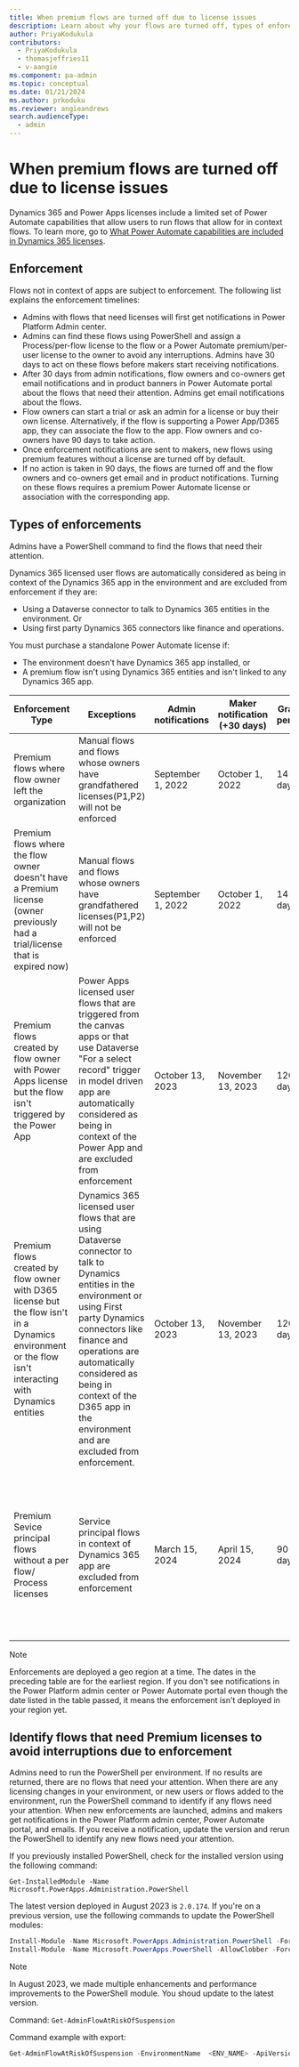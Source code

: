 ```yaml
---
title: When premium flows are turned off due to license issues
description: Learn about why your flows are turned off, types of enforecements, and recommendations.
author: PriyaKodukula
contributors:
  - PriyaKodukula
  - thomasjeffries11
  - v-aangie
ms.component: pa-admin
ms.topic: conceptual
ms.date: 01/21/2024
ms.author: prkoduku
ms.reviewer: angieandrews
search.audienceType: 
  - admin
---
```


# When premium flows are turned off due to license issues

Dynamics 365 and Power Apps licenses include a limited set of Power Automate capabilities that allow users to run flows that allow for in context flows. To learn more, go to [What Power Automate capabilities are included in Dynamics 365 licenses](faqs.md#what-power-automate-capabilities-are-included-in-dynamics-365-licenses). 

## Enforcement

Flows not in context of apps are subject to enforcement. The following list explains the enforcement timelines:
  - Admins with flows that need licenses will first get notifications in Power Platform Admin center.
  - Admins can find these flows using PowerShell and assign a Process/per-flow license to the flow or a Power Automate premium/per-user license to the owner to avoid any interruptions. Admins have 30 days to act on these flows before makers start receiving notifications.
  - After 30 days from admin notifications, flow owners and co-owners get email notifications and in product banners in Power Automate portal about the flows that need their attention. Admins get email notifications about the flows.
  - Flow owners can start a trial or ask an admin for a license or buy their own license. Alternatively, if the flow is supporting a Power App/D365 app, they can associate the flow to the app. Flow owners and co-owners have 90 days to take action.
  - Once enforcement notifications are sent to makers, new flows using premium features without a license are turned off by default.
  - If no action is taken in 90 days, the flows are turned off and the flow owners and co-owners get email and in product notifications. Turning on these flows requires a premium Power Automate license or association with the corresponding app.

## Types of enforcements

Admins have a PowerShell command to find the flows that need their attention.

Dynamics 365 licensed user flows are automatically considered as being in context of the Dynamics 365 app in the environment and are excluded from enforcement if they are:

- Using a Dataverse connector to talk to Dynamics 365 entities in the environment.
    Or
- Using first party Dynamics 365 connectors like finance and operations.

 You must purchase a standalone Power Automate license if:

- The environment doesn't have Dynamics 365 app installed, or
- A premium flow isn't using Dynamics 365 entities and isn't linked to any Dynamics 365 app.

| Enforcement Type | Exceptions | Admin notifications | Maker notification (+30 days) | Grace period | Recommended Action | Enforcement - Flow turn off |
|--------------|-------------------|--------|----------|---------|-------|------|
| Premium flows where flow owner left the organization | Manual flows and flows whose owners have grandfathered licenses(P1,P2) will not be enforced  | September 1, 2022 | October 1, 2022 | 14 days | Assign a Power Automate license to the flow owner or per-flow/process license to the flow | October 15, 2022 |
|Premium flows where the flow owner doesn't have a Premium license (owner previously had a trial/license that is expired now)|Manual flows and flows whose owners have grandfathered licenses(P1,P2) will not be enforced  | September 1, 2022| October 1, 2022 | 14 days | Assign a Power Automate license to the flow owner or per-flow/process license to the flow | October 15, 2022 |
|Premium flows created by flow owner with Power Apps license but the flow isn't triggered by the Power App|Power Apps licensed user flows that are triggered from the canvas apps or that use Dataverse "For a select record" trigger in model driven app are automatically considered as being in context of the Power App and are excluded from enforcement|October 13, 2023| November 13, 2023|120 days| Assign a Power Automate license to the flow owner or per-flow/process license to the flow. Alternatively, if the flow is supporting a Power App, [associate the flow to the app](faqs.md#how-can-i-associate-in-context-flows-to-power-appsdynamics-365-apps).| March 13, 2024 |
|Premium flows created by flow owner with D365 license but the flow isn't in a Dynamics environment or the flow isn't interacting with Dynamics entities|Dynamics 365 licensed user flows that are using Dataverse connector to talk to Dynamics entities in the environment or using First party Dynamics connectors like finance and operations are automatically considered as being in context of the D365 app in the environment and are excluded from enforcement.|October 13, 2023| November 13, 2023|120 days| Assign a Power Automate license to the flow owner or per-flow/process license to the flow. Alternatively, if the flow is supporting a Dynamics 365 app, [associate the flow to the app](faqs.md#how-can-i-associate-in-context-flows-to-power-appsdynamics-365-apps).| March 13, 2024 |
|Premium Sevice principal flows without a per flow/ Process licenses| Service principal flows in context of Dynamics 365 app are excluded from enforcement | March 15, 2024| April 15, 2024|90 days| Assign a Power Automate license to the flow owner or per-flow/process license to the flow. Alternatively, if the flow is supporting a Dynamics 365 app, associate the flow to the app.| Aug 15, 2024 |

> [!NOTE]
> Enforcements are deployed a geo region at a time. The dates in the preceding table are for the earliest region. If you don't see notifications in the Power Platform admin center or Power Automate portal even though the date listed in the table passed, it means the enforcement isn't deployed in your region yet.

## Identify flows that need Premium licenses to avoid interruptions due to enforcement

Admins need to run the PowerShell per environment. If no results are returned, there are no flows that need your attention. When there are any licensing changes in your environment, or new users or flows added to the environment, run the PowerShell command to identify if any flows need your attention. When new enforcements are launched, admins and makers get notifications in the Power Platform admin center, Power Automate portal, and emails. If you receive a notification, update the version and rerun the PowerShell to identify any new flows need your attention.  

If you previously installed PowerShell, check for the installed version using the following command:

`Get-InstalledModule -Name  Microsoft.PowerApps.Administration.PowerShell`

The latest version deployed in August 2023 is `2.0.174`. If you're on a previous version, use the following commands to update the PowerShell modules:

```powershell
Install-Module -Name Microsoft.PowerApps.Administration.PowerShell -Force
Install-Module -Name Microsoft.PowerApps.PowerShell -AllowClobber -Force 
``````

> [!NOTE]
> In August 2023, we made multiple enhancements and performance improvements to the PowerShell module. You shoud update to the latest version.

Command: `Get-AdminFlowAtRiskOfSuspension`

Command example with export:

```powershell
Get-AdminFlowAtRiskOfSuspension -EnvironmentName  <ENV_NAME> -ApiVersion '2016-11-01' | Export-Csv -Path suspensionList.c
``````

